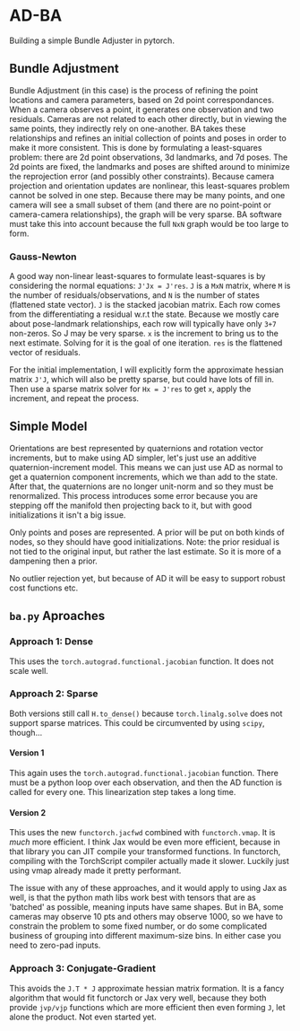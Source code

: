# AD-BA

Building a simple Bundle Adjuster in pytorch.

## Bundle Adjustment
Bundle Adjustment (in this case) is the process of refining the point locations and camera parameters, based on 2d point correspondances. When a camera observes a point, it generates one observation and two residuals. Cameras are not related to each other directly, but in viewing the same points, they indirectly rely on one-another. BA takes these relationships and refines an initial collection of points and poses in order to make it more consistent. This is done by formulating a least-squares problem: there are 2d point observations, 3d landmarks, and 7d poses. The 2d points are fixed, the landmarks and poses are shifted around to minimize the reprojection error (and possibly other constraints). Because camera projection and orientation updates are nonlinear, this least-squares problem cannot be solved in one step. Because there may be many points, and one camera will see a small subset of them (and there are no point-point or camera-camera relationships), the graph will be very sparse. BA software must take this into account because the full `NxN` graph would be too large to form.

### Gauss-Newton
A good way non-linear least-squares to formulate least-squares is by considering the normal equations: `J'Jx = J'res`.
`J` is a `MxN` matrix, where `M` is the number of residuals/observations, and `N` is the number of states (flattened state vector). `J` is the stacked jacobian matrix. Each row comes from the differentiating a residual w.r.t the state. Because we mostly care about pose-landmark relationships, each row will typically have only `3+7` non-zeros. So J may be very sparse.
`x` is the increment to bring us to the next estimate. Solving for it is the goal of one iteration.
`res` is the flattened vector of residuals.

For the initial implementation, I will explicitly form the approximate hessian matrix `J'J`, which will also be pretty sparse, but could have lots of fill in. Then use a sparse matrix solver for `Hx = J'res` to get `x`, apply the increment, and repeat the process.


## Simple Model
Orientations are best represented by quaternions and rotation vector increments, but to make using AD simpler, let's just use an additive quaternion-increment model. This means we can just use AD as normal to get a quaternion component increments, which we than add to the state. After that, the quaternions are no longer unit-norm and so they must be renormalized. This process introduces some error because you are stepping off the manifold then projecting back to it, but with good initializations it isn't a big issue.

Only points and poses are represented. A prior will be put on both kinds of nodes, so they should have good initializations. Note: the prior residual is not tied to the original input, but rather the last estimate. So it is more of a dampening then a prior.

No outlier rejection yet, but because of AD it will be easy to support robust cost functions etc.

## `ba.py` Aproaches
### Approach 1: Dense
This uses the `torch.autograd.functional.jacobian` function. It does not scale well.

### Approach 2: Sparse
Both versions still call `H.to_dense()` because `torch.linalg.solve` does not support sparse matrices. This could be circumvented by using `scipy`, though...

#### Version 1
This again uses the `torch.autograd.functional.jacobian` function. There must be a python loop over each observation, and then the AD function is called for every one. This linearization step takes a long time.

#### Version 2
This uses the new `functorch.jacfwd` combined with `functorch.vmap`. It is *much* more efficient. I think Jax would be even more efficient, because in that library you can JIT compile your transformed functions.
In functorch, compiling with the TorchScript compiler actually made it slower. Luckily just using vmap already made it pretty performant.

The issue with any of these approaches, and it would apply to using Jax as well, is that the python math libs work best with tensors that are as 'batched' as possible, meaning inputs have same shapes.
But in BA, some cameras may observe 10 pts and others may observe 1000, so we have to constrain the problem to some fixed number, or do some complicated business of grouping into different maximum-size bins. In either case you need to zero-pad inputs.


### Approach 3: Conjugate-Gradient
This avoids the `J.T * J` approximate hessian matrix formation. It is a fancy algorithm that would fit functorch or Jax very well, because they both provide `jvp/vjp` functions which are more efficient then even forming `J`, let alone the product.
Not even started yet.

